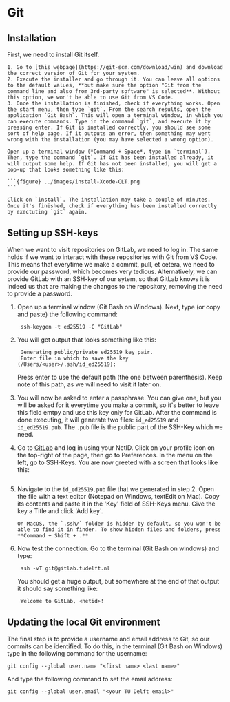# Git


## Installation

First, we need to install Git itself. 

````{tab} Windows
1. Go to [this webpage](https://git-scm.com/download/win) and download the correct version of Git for your system.
2. Execute the installer and go through it. You can leave all options to the default values, **but make sure the option "Git from the command line and also from 3rd-party software" is selected**. Without this option, we won't be able to use Git from VS Code.
3. Once the installation is finished, check if everything works. Open the start menu, then type `git`. From the search results, open the application `Git Bash`. This will open a terminal window, in which you can execute commands. Type in the command `git`, and execute it by pressing enter. If Git is installed correctly, you should see some sort of help page. If it outputs an error, then something may went wrong with the installation (you may have selected a wrong option).
````
````{tab} MacOS
Open up a terminal window (*Command + Space*, type in `terminal`). Then, type the command `git`. If Git has been installed already, it will output some help. If Git has not been installed, you will get a pop-up that looks something like this:

```{figure} ../images/install-Xcode-CLT.png
```

Click on `install`. The installation may take a couple of minutes. Once it's finished, check if everything has been installed correctly by exectuting `git` again.
````

## Setting up SSH-keys

When we want to visit repositories on GitLab, we need to log in. The same holds if we want to interact with these repositories with Git from VS Code. This means that everytime we make a commit, pull, et cetera, we need to provide our password, which becomes very tedious. Alternatively, we can provide GitLab with an SSH-key of our sytem, so that GitLab knows it is indeed us that are making the changes to the repository, removing the need to provide a password. 

1. Open up a terminal window (Git Bash on Windows). Next, type (or copy and paste) the following command:

        ssh-keygen -t ed25519 -C "GitLab"

2. You will get output that looks something like this:
    
        Generating public/private ed25519 key pair.
        Enter file in which to save the key (/Users/<user>/.ssh/id_ed25519):

    Press enter to use the default path (the one between parenthesis). Keep note of this path, as we will need to visit it later on.

3. You will now be asked to enter a passphrase. You can give one, but you will be asked for it everytime you make a commit, so it's better to leave this field emtpy and use this key only for GitLab. After the command is done executing, it will generate two files: `id_ed25519` and `id_ed25519.pub`. The `.pub` file is the public part of the SSH-Key which we need.


4. Go to [GitLab](https://gitlab.tudelft.nl) and log in using your NetID. Click on your profile icon on the top-right of the page, then go to Preferences. In the menu on the left, go to SSH-Keys. You are now greeted with a screen that looks like this:

```{figure} ../images/gitlab-ssh-screen.png
```

5. Navigate to the `id_ed25519.pub` file that we generated in step 2. Open the file with a text editor (Notepad on Windows, textEdit on Mac). Copy its contents and paste it in the 'Key' field of SSH-Keys menu. Give the key a Title and click 'Add key'. 

    ```{note}
    On MacOS, the `.ssh/` folder is hidden by default, so you won't be able to find it in finder. To show hidden files and folders, press **Command + Shift + .**
    ```

6. Now test the connection. Go to the terminal (Git Bash on windows) and type:

        ssh -vT git@gitlab.tudelft.nl

    You should get a huge output, but somewhere at the end of that output it should say something like:

        Welcome to GitLab, <netid>!

## Updating the local Git environment

The final step is to provide a username and email address to Git, so our commits can be identified. To do this, in the terminal (Git Bash on Windows) type in the following command for the username:

    git config --global user.name "<first name> <last name>"

And type the following command to set the email address:

    git config --global user.email "<your TU Delft email>"
